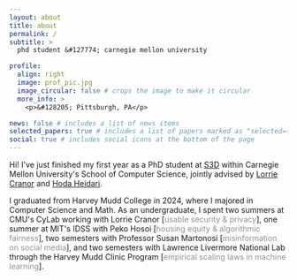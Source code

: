 ```yaml
---
layout: about
title: about
permalink: /
subtitle: >
  phd student &#127774; carnegie mellon university

profile:
  align: right
  image: prof_pic.jpg
  image_circular: false # crops the image to make it circular
  more_info: >
    <p>&#128205; Pittsburgh, PA</p>

news: false # includes a list of news items
selected_papers: true # includes a list of papers marked as "selected={true}"
social: true # includes social icons at the bottom of the page
---
```


Hi! I've just finished my first year as a PhD student at [S3D](https://s3d.cmu.edu) within Carnegie Mellon University's School of Computer Science, jointly advised by [Lorrie Cranor](https://lorrie.cranor.org) and [Hoda Heidari](https://www.cs.cmu.edu/~hheidari/). 


I graduated from Harvey Mudd College in 2024, where I majored in Computer Science and Math. As an undergraduate, I spent two summers at CMU's CyLab working with Lorrie Cranor [<span style="color:#919191">usable security & privacy</span>], one summer at MIT's IDSS with Peko Hosoi [<span style="color:#919191">housing equity & algorithmic fairness</span>], two semesters with Professor Susan Martonosi [<span style="color:#919191">misinformation on social media</span>], and two semesters with Lawrence Livermore National Lab through the Harvey Mudd Clinic Program [<span style="color:#919191">empirical scaling laws in machine learning</span>].
